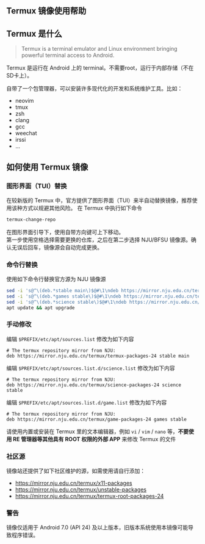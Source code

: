 
## Termux 镜像使用帮助

Termux 是什么
-------------

> Termux is a terminal emulator and Linux environment bringing powerful terminal access to Android.

Termux 是运行在 Android 上的 terminal。不需要root，运行于内部存储（不在SD卡上）。

自带了一个包管理器，可以安装许多现代化的开发和系统维护工具。比如：

 * neovim
 * tmux
 * zsh
 * clang
 * gcc
 * weechat
 * irssi
 * ...

如何使用 Termux 镜像
------------------

### 图形界面（TUI）替换

在较新版的 Termux 中，官方提供了图形界面（TUI）来半自动替换镜像，推荐使用该种方式以规避其他风险。
在 Termux 中执行如下命令

```bash
termux-change-repo
```

在图形界面引导下，使用自带方向键可上下移动。   
第一步使用空格选择需要更换的仓库，之后在第二步选择 NJU/BFSU 镜像源。确认无误后回车，镜像源会自动完成更换。

### 命令行替换

使用如下命令行替换官方源为 NJU 镜像源

``` bash
sed -i 's@^\(deb.*stable main\)$@#\1\ndeb https://mirror.nju.edu.cn/termux/termux-packages-24 stable main@' $PREFIX/etc/apt/sources.list
sed -i 's@^\(deb.*games stable\)$@#\1\ndeb https://mirror.nju.edu.cn/termux/game-packages-24 games stable@' $PREFIX/etc/apt/sources.list.d/game.list
sed -i 's@^\(deb.*science stable\)$@#\1\ndeb https://mirror.nju.edu.cn/termux/science-packages-24 science stable@' $PREFIX/etc/apt/sources.list.d/science.list
apt update && apt upgrade
```

### 手动修改

编辑 `$PREFIX/etc/apt/sources.list` 修改为如下内容

```
# The termux repository mirror from NJU:
deb https://mirror.nju.edu.cn/termux/termux-packages-24 stable main
```

编辑 `$PREFIX/etc/apt/sources.list.d/science.list` 修改为如下内容

```
# The termux repository mirror from NJU:
deb https://mirror.nju.edu.cn/termux/science-packages-24 science stable
```

编辑 `$PREFIX/etc/apt/sources.list.d/game.list` 修改为如下内容

```
# The termux repository mirror from NJU:
deb https://mirror.nju.edu.cn/termux/game-packages-24 games stable
```
请使用内置或安装在 Termux 里的文本编辑器，例如 `vi` / `vim` / `nano` 等，**不要使用 RE 管理器等其他具有 ROOT 权限的外部 APP** 来修改 Termux 的文件

### 社区源

镜像站还提供了如下社区维护的源，如需使用请自行添加：

- https://mirror.nju.edu.cn/termux/x11-packages
- https://mirror.nju.edu.cn/termux/unstable-packages
- https://mirror.nju.edu.cn/termux/termux-root-packages-24

### 警告

镜像仅适用于 Android 7.0 (API 24) 及以上版本，旧版本系统使用本镜像可能导致程序错误。
